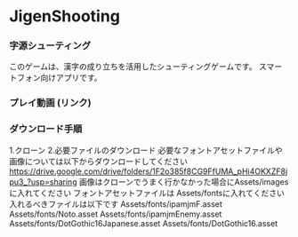 # JigenShooting
### 字源シューティング
このゲームは、漢字の成り立ちを活用したシューティングゲームです。
スマートフォン向けアプリです。
### プレイ動画 (リンク)
### ダウンロード手順
1.クローン
2.必要ファイルのダウンロード
必要なフォントアセットファイルや画像については以下からダウンロードしてください
https://drive.google.com/drive/folders/1F2o385f8CG9FfUMA_pHi4OKXZF8jpu3_?usp=sharing
画像はクローンでうまく行かなかった場合にAssets/imagesに入れてください
フォントアセットファイルは
Assets/fontsに入れてください
入れるべきファイルは以下です
  Assets/fonts/ipamjmF.asset
  Assets/fonts/Noto.asset
  Assets/fonts/ipamjmEnemy.asset
  Assets/fonts/DotGothic16Japanese.asset
  Assets/fonts/DotGothic16.asset
